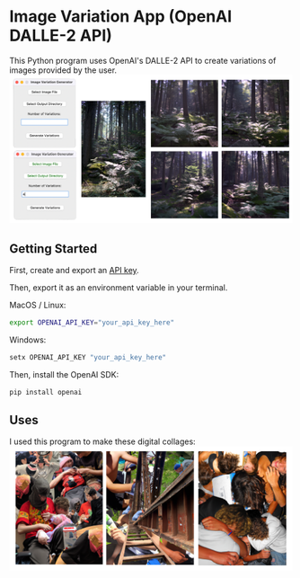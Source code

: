 # Image Variation App (OpenAI DALLE-2 API)

This Python program uses OpenAI's DALLE-2 API to create variations of images provided by the user. 
![Image Variation app banner](https://github.com/johnlamair/Image-Variation-App/blob/main/Image-Regen-teaser.png?raw=true)


## Getting Started

First, create and export an [API key](https://platform.openai.com/api-keys). 

Then, export it as an environment variable in your terminal.

MacOS / Linux:
```bash
export OPENAI_API_KEY="your_api_key_here"
```
Windows:
```bash
setx OPENAI_API_KEY "your_api_key_here"
```

Then, install the OpenAI SDK:
```bash
pip install openai
```

## Uses

I used this program to make these digital collages:
![Image Variation app collages](https://github.com/johnlamair/Image-Variation-App/blob/main/variation-app-examples.png?raw=true)
